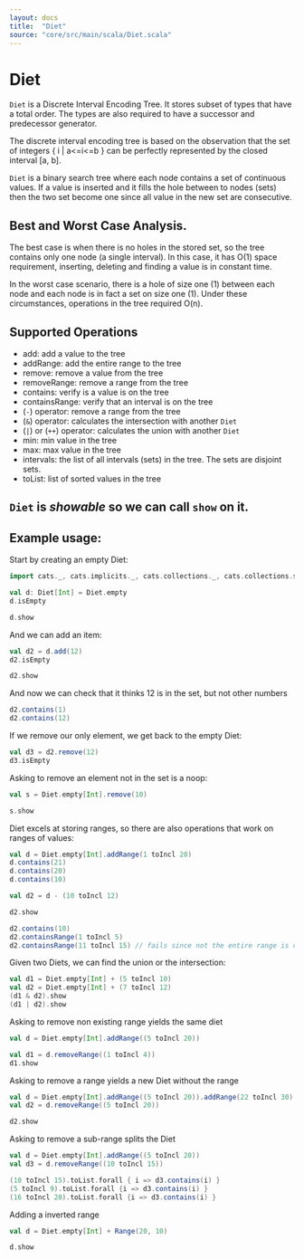 ```yaml
---
layout: docs
title:  "Diet"
source: "core/src/main/scala/Diet.scala"
---
```

# Diet

`Diet` is a Discrete Interval Encoding Tree. It stores subset of types
that have a total order. The types are also required to have a
successor and predecessor generator.

The discrete interval encoding tree is based on the observation that
the set of integers { i \| a<=i<=b } can be perfectly represented by
the closed interval [a, b].

`Diet` is a binary search tree where each node contains a set of
continuous values. If a value is inserted and it fills the hole
between to nodes (sets) then the two set become one since all value in
the new set are consecutive.

## Best and Worst Case Analysis.

The best case is when there is no holes in the stored set, so the tree
contains only one node (a single interval). In this case, it has O(1)
space requirement, inserting, deleting and finding a value is in
constant time.

In the worst case scenario, there is a hole of size one (1) between
each node and each node is in fact a set on size one (1). Under these
circumstances, operations in the tree required O(n).


## Supported Operations

- add:					add a value to the tree
- addRange:				add the entire range to the tree
- remove:				remove a value from the tree
- removeRange:          remove a range from the tree
- contains:				verify is a value is on the tree
- containsRange:		verify that an interval is on the tree
- (`-`) operator:		remove a range from the tree
-  (`&`) operator:	    calculates the intersection with another `Diet`
- (`|`) or (`++`) operator:	calculates the union with another `Diet`
- min:					min value in the tree
- max:					max value in the tree
- intervals:			the list of all intervals (sets) in the tree. The sets are disjoint sets.
- toList: 				list of sorted values in the tree

## `Diet` is *showable* so we can call `show` on it.

## Example usage:

Start by creating an empty Diet:

```scala mdoc
import cats._, cats.implicits._, cats.collections._, cats.collections.syntax.all._

val d: Diet[Int] = Diet.empty
d.isEmpty

d.show
```

And we can add an item:

```scala mdoc
val d2 = d.add(12)
d2.isEmpty

d2.show
```

And now we can check that it thinks 12 is in the set, but not other numbers

```scala mdoc
d2.contains(1)
d2.contains(12)
```

If we remove our only element, we get back to the empty Diet:

```scala mdoc
val d3 = d2.remove(12)
d3.isEmpty
```

Asking to remove an element not in the set is a noop:

```scala mdoc
val s = Diet.empty[Int].remove(10)

s.show
```

Diet excels at storing ranges, so there are also operations that work on ranges of values:

```scala mdoc
val d = Diet.empty[Int].addRange(1 toIncl 20)
d.contains(21)
d.contains(20)
d.contains(10)

val d2 = d - (10 toIncl 12)

d2.show

d2.contains(10)
d2.containsRange(1 toIncl 5)
d2.containsRange(11 toIncl 15) // fails since not the entire range is contained
```

Given two Diets, we can find the union or the intersection:

```scala mdoc
val d1 = Diet.empty[Int] + (5 toIncl 10)
val d2 = Diet.empty[Int] + (7 toIncl 12)
(d1 & d2).show
(d1 | d2).show
```
Asking to remove non existing range yields the same diet

```scala mdoc
val d = Diet.empty[Int].addRange((5 toIncl 20))

val d1 = d.removeRange((1 toIncl 4))
d1.show
```

Asking to remove a range yields a new Diet without the range

```scala mdoc
val d = Diet.empty[Int].addRange((5 toIncl 20)).addRange(22 toIncl 30)
val d2 = d.removeRange((5 toIncl 20))

d2.show
```

Asking to remove a sub-range splits the Diet

```scala mdoc
val d = Diet.empty[Int].addRange((5 toIncl 20))
val d3 = d.removeRange((10 toIncl 15)) 

(10 toIncl 15).toList.forall { i => d3.contains(i) }
(5 toIncl 9).toList.forall {i => d3.contains(i) }
(16 toIncl 20).toList.forall {i => d3.contains(i) }
```

Adding a inverted range

```scala mdoc
val d = Diet.empty[Int] + Range(20, 10)

d.show
```
